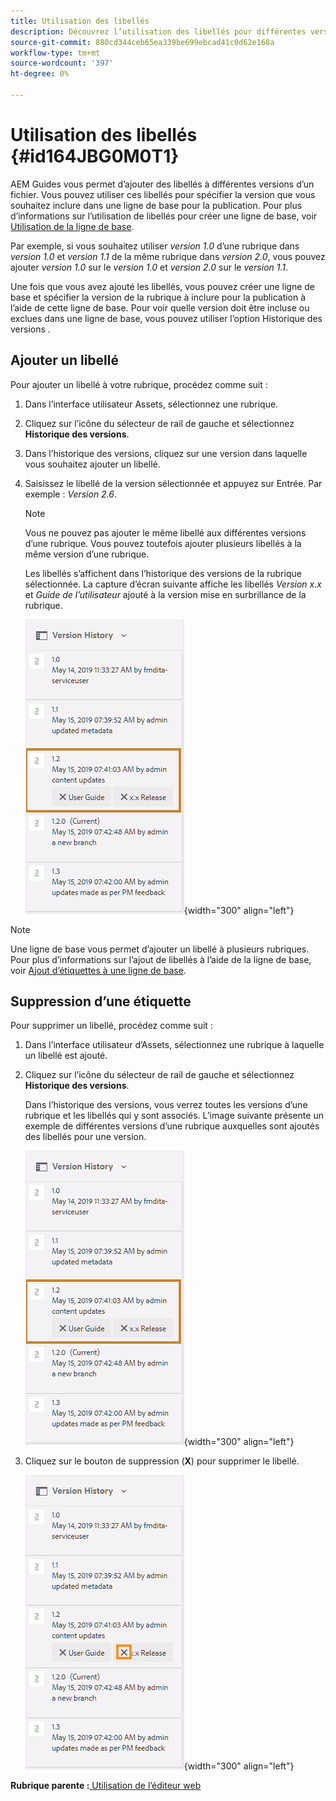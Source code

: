 ```yaml
---
title: Utilisation des libellés
description: Découvrez l’utilisation des libellés pour différentes versions d’un fichier dans AEM Guides. Découvrez comment ajouter ou supprimer une étiquette à une version d’une rubrique.
source-git-commit: 880cd344ceb65ea339be699ebcad41c0d62e168a
workflow-type: tm+mt
source-wordcount: '397'
ht-degree: 0%

---
```


# Utilisation des libellés {#id164JBG0M0T1}

AEM Guides vous permet d’ajouter des libellés à différentes versions d’un fichier. Vous pouvez utiliser ces libellés pour spécifier la version que vous souhaitez inclure dans une ligne de base pour la publication. Pour plus d’informations sur l’utilisation de libellés pour créer une ligne de base, voir [Utilisation de la ligne de base](generate-output-use-baseline-for-publishing.md#).

Par exemple, si vous souhaitez utiliser *version 1.0* d’une rubrique dans *version 1.0* et *version 1.1* de la même rubrique dans *version 2.0*, vous pouvez ajouter *version 1.0* sur le *version 1.0* et *version 2.0* sur le *version 1.1*.

Une fois que vous avez ajouté les libellés, vous pouvez créer une ligne de base et spécifier la version de la rubrique à inclure pour la publication à l’aide de cette ligne de base. Pour voir quelle version doit être incluse ou exclues dans une ligne de base, vous pouvez utiliser l’option Historique des versions .

## Ajouter un libellé

Pour ajouter un libellé à votre rubrique, procédez comme suit :

1. Dans l’interface utilisateur Assets, sélectionnez une rubrique.
1. Cliquez sur l’icône du sélecteur de rail de gauche et sélectionnez **Historique des versions**.
1. Dans l’historique des versions, cliquez sur une version dans laquelle vous souhaitez ajouter un libellé.

1. Saisissez le libellé de la version sélectionnée et appuyez sur Entrée. Par exemple : *Version 2.6*.

   >[!NOTE]
   >
   > Vous ne pouvez pas ajouter le même libellé aux différentes versions d’une rubrique. Vous pouvez toutefois ajouter plusieurs libellés à la même version d’une rubrique.

   Les libellés s’affichent dans l’historique des versions de la rubrique sélectionnée. La capture d’écran suivante affiche les libellés *Version x.x* et *Guide de l’utilisateur* ajouté à la version mise en surbrillance de la rubrique.

   ![](images/labels.png){width="300" align="left"}

>[!NOTE]
>
> Une ligne de base vous permet d’ajouter un libellé à plusieurs rubriques. Pour plus d’informations sur l’ajout de libellés à l’aide de la ligne de base, voir [Ajout d’étiquettes à une ligne de base](generate-output-use-baseline-for-publishing.md#id184KD0T305Z).

## Suppression d’une étiquette

Pour supprimer un libellé, procédez comme suit :

1. Dans l’interface utilisateur d’Assets, sélectionnez une rubrique à laquelle un libellé est ajouté.
1. Cliquez sur l’icône du sélecteur de rail de gauche et sélectionnez **Historique des versions**.

   Dans l’historique des versions, vous verrez toutes les versions d’une rubrique et les libellés qui y sont associés. L’image suivante présente un exemple de différentes versions d’une rubrique auxquelles sont ajoutés des libellés pour une version.

   ![](images/labels.png){width="300" align="left"}

1. Cliquez sur le bouton de suppression \(**X**\) pour supprimer le libellé.

   ![](images/delete-labels.png){width="300" align="left"}


**Rubrique parente :**[ Utilisation de l’éditeur web](web-editor.md)
